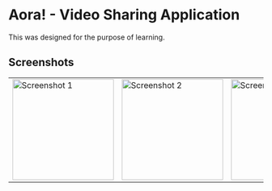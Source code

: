 # Aora! - Video Sharing Application

This was designed for the purpose of learning.


## Screenshots
<table>
   <tr>  
    <td>
       <img src="https://github.com/user-attachments/assets/104f4a66-710a-4270-9e29-fe692ffbc212" alt="Screenshot 1" width="200"/>
   </td>
    <td>
       <img src="https://github.com/user-attachments/assets/b07410c7-820c-4cdc-9a57-56f7b85671c0" alt="Screenshot 2" width="200"/>
   </td>
      <td>
       <img src="https://github.com/user-attachments/assets/8aa2ca8e-fc79-4f72-a44e-dc405d79dc69" alt="Screenshot 2" width="200"/>
   </td>
  </tr>
</table>

